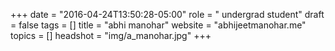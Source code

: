 +++
date = "2016-04-24T13:50:28-05:00"
role = " undergrad student"
draft = false
tags = []
title = "abhi manohar"
website = "abhijeetmanohar.me"
topics = []
headshot = "img/a_manohar.jpg"
+++
